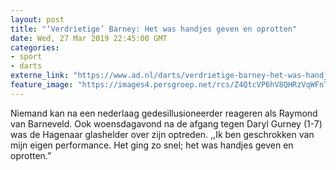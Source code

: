```yaml
---
layout: post
title: "‘Verdrietige’ Barney: Het was handjes geven en oprotten"
date: Wed, 27 Mar 2019 22:45:00 GMT
categories: 
- sport 
- darts 
externe_link: "https://www.ad.nl/darts/verdrietige-barney-het-was-handjes-geven-en-oprotten~ac66676a/"
feature_image: "https://images4.persgroep.net/rcs/Z4QtcVP6hV8QHRzVqWFnTV-MB-k/diocontent/144306695/_fitwidth/400/?appId=21791a8992982cd8da851550a453bd7f&quality=0.7"
---
```


Niemand kan na een nederlaag gedesillusioneerder reageren als Raymond van Barneveld. Ook woensdagavond na de afgang tegen Daryl Gurney (1-7) was de Hagenaar glashelder over zijn optreden. ,,Ik ben geschrokken van mijn eigen performance. Het ging zo snel; het was handjes geven en oprotten.”
